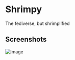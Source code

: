 # Shrimpy
The fediverse, but shrimplified

## Screenshots
![image](https://github.com/mdwalters/shrimpy/assets/67456566/370b60a0-fb61-44de-b03f-c2abe95b2780)
